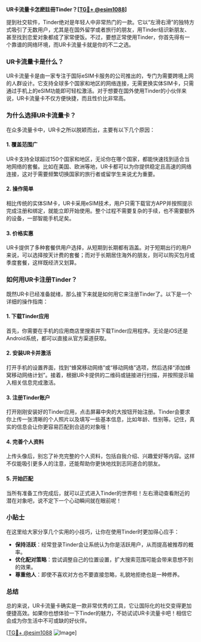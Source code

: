 **UR卡流量卡怎麽註冊Tinder？[[TG💪+ @esim1088](https://t.me/s/esim1088)]**

提到社交软件，Tinder绝对是年轻人中非常热门的一款。它以“左滑右滑”的独特方式吸引了无数用户，尤其是在国外留学或者旅行的朋友，用Tinder结识新朋友、甚至找到恋爱对象都成了家常便饭。不过，要想正常使用Tinder，你首先得有一个靠谱的网络环境，而UR卡流量卡就是你的不二之选。

### UR卡流量卡是什么？

UR卡流量卡是由一家专注于国际eSIM卡服务的公司推出的，专门为需要跨境上网的人群设计。它支持全球多个国家和地区的网络连接，无需更换实体SIM卡，只需通过手机上的eSIM功能即可轻松激活。对于想要在国外使用Tinder的小伙伴来说，UR卡流量卡不仅方便快捷，而且性价比非常高。

### 为什么选择UR卡流量卡？

在众多流量卡中，UR卡之所以脱颖而出，主要有以下几个原因：

#### 1. **覆盖范围广**
UR卡支持全球超过150个国家和地区，无论你在哪个国家，都能快速找到适合当地网络的套餐。比如在美国、欧洲等地，UR卡都可以为你提供稳定且高速的网络连接，这对于需要频繁切换国家的旅行者或留学生来说尤为重要。

#### 2. **操作简单**
相比传统的实体SIM卡，UR卡采用eSIM技术，用户只需下载官方APP并按照提示完成注册和绑定，就能立即开始使用。整个过程不需要复杂的手续，也不需要额外的设备，一部智能手机足矣。

#### 3. **价格实惠**
UR卡提供了多种套餐供用户选择，从短期到长期都有涵盖。对于短期出行的用户来说，可以选择按天计费的套餐；而对于长期居住海外的朋友，则可以购买包月或季度套餐，这样既经济又划算。

### 如何用UR卡注册Tinder？

既然UR卡已经准备就绪，那么接下来就是如何用它来注册Tinder了。以下是一个详细的操作指南：

#### 1. **下载Tinder应用**
首先，你需要在手机的应用商店里搜索并下载Tinder应用程序。无论是iOS还是Android系统，都可以直接从官方渠道获取。

#### 2. **安装UR卡并激活**
打开手机的设置界面，找到“蜂窝移动网络”或“移动网络”选项，然后选择“添加蜂窝移动网络计划”。接着，根据UR卡提供的二维码或链接进行扫描，并按照提示输入相关信息完成激活。

#### 3. **注册Tinder账户**
打开刚刚安装好的Tinder应用，点击屏幕中央的大按钮开始注册。Tinder会要求你上传一张清晰的个人照片以及填写一些基本信息，比如年龄、性别等。记住，真实的信息会让你更容易匹配到合适的对象哦！

#### 4. **完善个人资料**
上传头像后，别忘了补充完整的个人资料，包括自我介绍、兴趣爱好等内容。这样不仅能吸引更多人的注意，还能帮助你更快地找到志同道合的朋友。

#### 5. **开始匹配**
当所有准备工作完成后，就可以正式进入Tinder的世界啦！左右滑动查看附近的潜在对象吧，说不定下一个心动瞬间就在眼前呢！

### 小贴士

在这里给大家分享几个实用的小技巧，让你在使用Tinder时更加得心应手：

- **保持活跃**：经常登录Tinder会让系统认为你是活跃用户，从而提高被推荐的概率。
- **优化配对策略**：尝试调整自己的位置设置，扩大搜索范围可能会带来意想不到的效果。
- **尊重他人**：即使不喜欢对方也不要直接忽略，礼貌地拒绝也是一种修养。

### 总结

总的来说，UR卡流量卡确实是一款非常优秀的工具，它让国际化的社交变得更加便捷高效。如果你也想体验一下Tinder的魅力，不妨试试UR卡流量卡吧！相信它会成为你生活中不可或缺的好伙伴。

[[TG💪+ @esim1088](https://t.me/s/esim1088) ![Image](https://i.postimg.cc/4NQfJmqS/Snipaste-2025-05-13-00-14-12.png)]